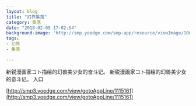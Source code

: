 ```yaml
---
layout: blog
title: "幻界集落"
category: 集落
date: "2018-02-09 17:02:54"
background-image: 'http://smp.yoedge.com/smp-app/resource/viewImage/1004008appline.png'
tags:
- 幻界
- 集落

---
```

新锐漫画家コト描绘的幻兽美少女的奋斗记。
新锐漫画家コト描绘的幻兽美少女的奋斗记。
入口

[http://smp3.yoedge.com/view/gotoAppLine/1115161](http://smp3.yoedge.com/view/gotoAppLine/1115161)

        
